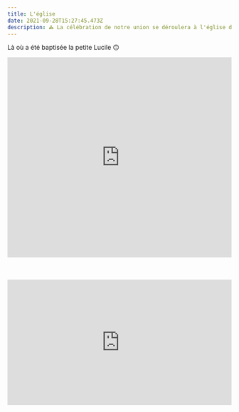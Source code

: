 ```yaml
---
title: L'église
date: 2021-09-28T15:27:45.473Z
description: ⛪ La célébration de notre union se déroulera à l'église de Cruet (Savoie) à 15h
---
```

Là où a été baptisée la petite Lucile 🙃


<div style="width:100%;height:500px;position:relative;">
<iframe src="https://www.google.com/maps/embed?pb=!1m14!1m8!1m3!1d11180.864143696612!2d6.0926437!3d45.525858!3m2!1i1024!2i768!4f13.1!3m3!1m2!1s0x0%3A0xb593f2081bcdcd66!2sEglise%20de%20Cruet!5e0!3m2!1sen!2sfr!4v1633534102210!5m2!1sen!2sfr" width="100%" height="450" style="border:0;margin:auto" allowfullscreen="" loading="lazy"></iframe></div>


<div style="width:100%;height:0;padding-bottom:56%;position:relative;"><iframe src="https://giphy.com/embed/DBBySC4uzROSvj9rkg" width="100%" height="100%" style="position:absolute" frameBorder="0" class="giphy-embed" allowFullScreen></iframe></div><p><a href="https://giphy.com/gifs/IcGkqdUmYLFGE"></a></p>